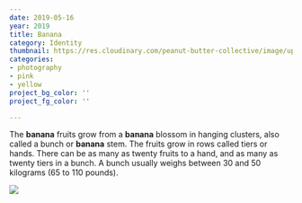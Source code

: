 ```yaml
---
date: 2019-05-16
year: 2019
title: Banana
category: Identity
thumbnail: https://res.cloudinary.com/peanut-butter-collective/image/upload/v1584885260/mike-dorner-173502-unsplash_ieftst.jpg
categories:
- photography
- pink
- yellow
project_bg_color: ''
project_fg_color: ''

---
```

The **banana** fruits grow from a **banana** blossom in hanging clusters, also called a bunch or **banana** stem. The fruits grow in rows called tiers or hands. There can be as many as twenty fruits to a hand, and as many as twenty tiers in a bunch. A bunch usually weighs between 30 and 50 kilograms (65 to 110 pounds).

![](https://res.cloudinary.com/peanut-butter-collective/image/upload/v1584885260/mike-dorner-173502-unsplash_ieftst.jpg)